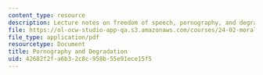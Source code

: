 ```yaml
---
content_type: resource
description: Lecture notes on freedom of speech, pornography, and degradation.
file: https://ol-ocw-studio-app-qa.s3.amazonaws.com/courses/24-02-moral-problems-and-the-good-life-fall-2008/42682f2fa6b32c8c958b55e91ece15f5_lec_21.pdf
file_type: application/pdf
resourcetype: Document
title: Pornography and Degradation
uid: 42682f2f-a6b3-2c8c-958b-55e91ece15f5
---
```

